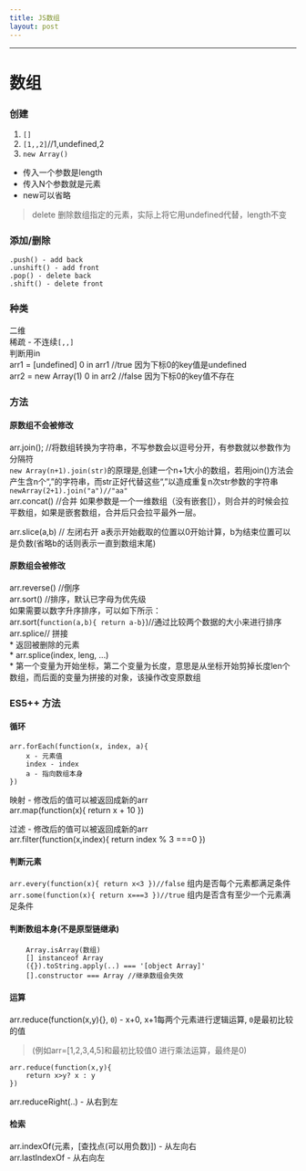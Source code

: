 ```yaml
---
title: JS数组
layout: post
---
```

---
# 数组
### 创建
1. `[]`
2. `[1,,2]`//1,undefined,2
3. `new Array()`
  - 传入一个参数是length
  - 传入N个参数就是元素
  - new可以省略  

> delete 删除数组指定的元素，实际上将它用undefined代替，length不变

### 添加/删除
```
.push() - add back
.unshift() - add front
.pop() - delete back
.shift() - delete front
```

### 种类
二维  
稀疏 - 不连续`[,,]`  
  判断用in  
  arr1 = [undefined]
  0 in arr1 //true 因为下标0的key值是undefined  
  arr2 = new Array(1)
0 in arr2 //false 因为下标0的key值不存在

### 方法
#### 原数组不会被修改  
arr.join(); //将数组转换为字符串，不写参数会以逗号分开，有参数就以参数作为分隔符  
`new Array(n+1).join(str)`的原理是,创建一个n+1大小的数组，若用join()方法会产生含n个“,”的字符串，而str正好代替这些“,”以造成重复n次str参数的字符串    
`newArray(2+1).join("a")//"aa"`  
arr.concat() //合并
  如果参数是一个一维数组（没有嵌套[]），则合并的时候会拉平数组，如果是嵌套数组，合并后只会拉平最外一层。  
  
arr.slice(a,b) // 左闭右开 a表示开始截取的位置以0开始计算，b为结束位置可以是负数(省略b的话则表示一直到数组末尾)

#### 原数组会被修改  
arr.reverse() //倒序  
arr.sort() //排序，默认已字母为优先级  
  如果需要以数字升序排序，可以如下所示：  
  arr.sort(`function(a,b){ return a-b}`)//通过比较两个数据的大小来进行排序    
arr.splice// 拼接  
    * 返回被删除的元素  
    * arr.splice(index, leng, ...)  
    * 第一个变量为开始坐标，第二个变量为长度，意思是从坐标开始剪掉长度len个数组，而后面的变量为拼接的对象，该操作改变原数组  
### ES5++ 方法
#### 循环  

```  
arr.forEach(function(x, index, a){
	x - 元素值
	index - index
	a - 指向数组本身
})
```  

映射 - 修改后的值可以被返回成新的arr  
		arr.map(function(x){
			return x + 10
		})  

过滤 - 修改后的值可以被返回成新的arr  
		arr.filter(function(x,index){
			return index % 3 ===0 
		})  

#### 判断元素
`arr.every(function(x){ return x<3 })//false` 组内是否每个元素都满足条件  
`arr.some(function(x){ return x===3 })//true` 组内是否含有至少一个元素满足条件  

#### 判断数组本身(不是原型链继承)
		Array.isArray(数组)  
		[] instanceof Array  
		({}).toString.apply(..) === '[object Array]'
		[].constructor === Array //继承数组会失效

#### 运算
arr.reduce(function(x,y){}, `0`) - x+0, x+1每两个元素进行逻辑运算, `0`是最初比较的值

> (例如arr=[1,2,3,4,5]和最初比较值0 进行乘法运算，最终是0)

	arr.reduce(function(x,y){
		return x>y? x : y
	})

arr.reduceRight(..) - 从右到左

#### 检索
arr.indexOf(元素，[查找点(可以用负数)]) - 从左向右  
arr.lastIndexOf - 从右向左


